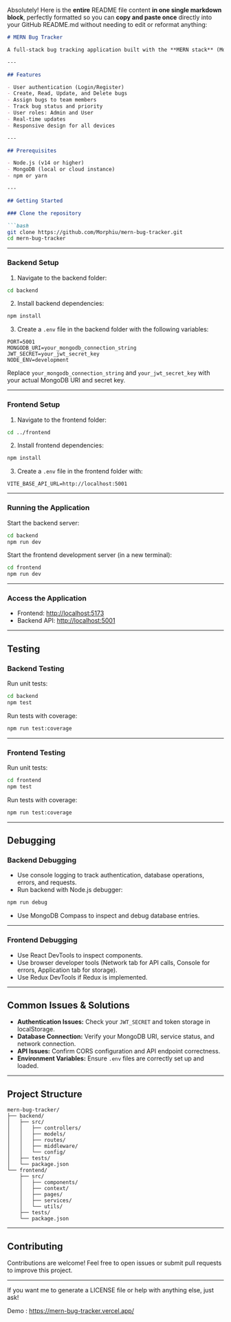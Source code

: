 Absolutely! Here is the **entire** README file content **in one single markdown block**, perfectly formatted so you can **copy and paste once** directly into your GitHub README.md without needing to edit or reformat anything:

````markdown
# MERN Bug Tracker

A full-stack bug tracking application built with the **MERN stack** (MongoDB, Express.js, React, Node.js). This app allows teams to track, manage, and resolve bugs efficiently with user authentication, role-based access, bug assignments, real-time updates, and responsive design.

---

## Features

- User authentication (Login/Register)
- Create, Read, Update, and Delete bugs
- Assign bugs to team members
- Track bug status and priority
- User roles: Admin and User
- Real-time updates
- Responsive design for all devices

---

## Prerequisites

- Node.js (v14 or higher)
- MongoDB (local or cloud instance)
- npm or yarn

---

## Getting Started

### Clone the repository

```bash
git clone https://github.com/Morphiu/mern-bug-tracker.git
cd mern-bug-tracker
````

---

### Backend Setup

1. Navigate to the backend folder:

```bash
cd backend
```

2. Install backend dependencies:

```bash
npm install
```

3. Create a `.env` file in the backend folder with the following variables:

```
PORT=5001
MONGODB_URI=your_mongodb_connection_string
JWT_SECRET=your_jwt_secret_key
NODE_ENV=development
```

Replace `your_mongodb_connection_string` and `your_jwt_secret_key` with your actual MongoDB URI and secret key.

---

### Frontend Setup

1. Navigate to the frontend folder:

```bash
cd ../frontend
```

2. Install frontend dependencies:

```bash
npm install
```

3. Create a `.env` file in the frontend folder with:

```
VITE_BASE_API_URL=http://localhost:5001
```

---

### Running the Application

Start the backend server:

```bash
cd backend
npm run dev
```

Start the frontend development server (in a new terminal):

```bash
cd frontend
npm run dev
```

---

### Access the Application

* Frontend: [http://localhost:5173](http://localhost:5173)
* Backend API: [http://localhost:5001](http://localhost:5001)

---

## Testing

### Backend Testing

Run unit tests:

```bash
cd backend
npm test
```

Run tests with coverage:

```bash
npm run test:coverage
```

---

### Frontend Testing

Run unit tests:

```bash
cd frontend
npm test
```

Run tests with coverage:

```bash
npm run test:coverage
```

---

## Debugging

### Backend Debugging

* Use console logging to track authentication, database operations, errors, and requests.
* Run backend with Node.js debugger:

```bash
npm run debug
```

* Use MongoDB Compass to inspect and debug database entries.

---

### Frontend Debugging

* Use React DevTools to inspect components.
* Use browser developer tools (Network tab for API calls, Console for errors, Application tab for storage).
* Use Redux DevTools if Redux is implemented.

---

## Common Issues & Solutions

* **Authentication Issues:** Check your `JWT_SECRET` and token storage in localStorage.
* **Database Connection:** Verify your MongoDB URI, service status, and network connection.
* **API Issues:** Confirm CORS configuration and API endpoint correctness.
* **Environment Variables:** Ensure `.env` files are correctly set up and loaded.

---

## Project Structure

```
mern-bug-tracker/
├── backend/
│   ├── src/
│   │   ├── controllers/
│   │   ├── models/
│   │   ├── routes/
│   │   ├── middleware/
│   │   └── config/
│   ├── tests/
│   └── package.json
└── frontend/
    ├── src/
    │   ├── components/
    │   ├── context/
    │   ├── pages/
    │   ├── services/
    │   └── utils/
    ├── tests/
    └── package.json
```

---

## Contributing

Contributions are welcome! Feel free to open issues or submit pull requests to improve this project.

---

If you want me to generate a LICENSE file or help with anything else, just ask! 

Demo : https://mern-bug-tracker.vercel.app/
```


